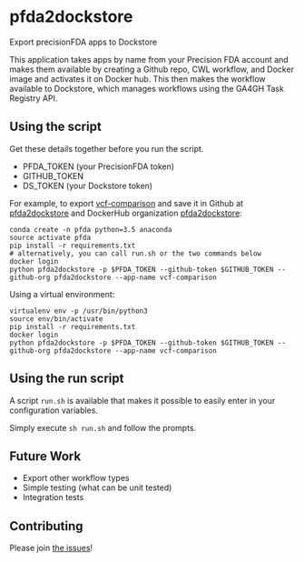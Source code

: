 # pfda2dockstore

Export precisionFDA apps to Dockstore

This application takes apps by name from your Precision FDA account and makes them available by
creating a Github repo, CWL workflow, and Docker image and activates it on Docker hub. This then
makes the workflow available to Dockstore, which manages workflows using the GA4GH Task Registry API.

## Using the script

Get these details together before you run the script.

* PFDA_TOKEN (your PrecisionFDA token)
* GITHUB_TOKEN
* DS_TOKEN (your Dockstore token)

For example, to export [vcf-comparison](https://precision.fda.gov/apps/app-BqB9XZ8006ZZ2g5KzGXP3fpq) and save it in Github at [pfda2dockstore](https://github.com/pfda2dockstore) and DockerHub organization [pfda2dockstore](https://hub.docker.com/u/pfda2dockstore):

    conda create -n pfda python=3.5 anaconda
    source activate pfda
    pip install -r requirements.txt
    # alternatively, you can call run.sh or the two commands below
    docker login
    python pfda2dockstore -p $PFDA_TOKEN --github-token $GITHUB_TOKEN --github-org pfda2dockstore --app-name vcf-comparison

Using a virtual environment:

    virtualenv env -p /usr/bin/python3
    source env/bin/activate
    pip install -r requirements.txt
    docker login
    python pfda2dockstore -p $PFDA_TOKEN --github-token $GITHUB_TOKEN --github-org pfda2dockstore --app-name vcf-comparison

## Using the run script

A script `run.sh` is available that makes it possible to easily enter in your configuration variables.

Simply execute `sh run.sh` and follow the prompts.

## Future Work

* Export other workflow types
* Simple testing (what can be unit tested)
* Integration tests

## Contributing

Please join [the issues](https://github.com/OpenGenomics/pfda2dockstore/issues])!
